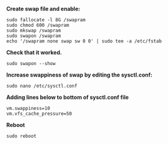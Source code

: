 **Create swap file and enable:**
```
sudo fallocate -l 8G /swapram
sudo chmod 600 /swapram
sudo mkswap /swapram
sudo swapon /swapram
echo '/swapram none swap sw 0 0' | sudo tee -a /etc/fstab
```

**Check that it worked.**
```
sudo swapon --show
```

**Increase swappiness of swap by editing the sysctl.conf:**
```
sudo nano /etc/sysctl.conf
```

**Adding lines below to bottom of sysctl.conf file**
```
vm.swappiness=10
vm.vfs_cache_pressure=50
```

**Reboot**
```
sudo reboot
